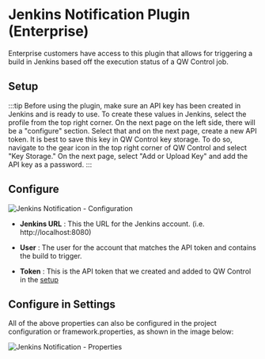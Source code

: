 # Jenkins Notification Plugin (Enterprise)

Enterprise customers have access to this plugin that allows for triggering a build in Jenkins based off the execution status of a QW Control job.

## Setup

:::tip
Before using the plugin, make sure an API key has been created in Jenkins and is ready to use. To create these values in Jenkins, select the profile from the top right corner. On the next page on the left side, there will be a "configure" section. Select that and on the next page, create a new API token. It is best to save this key in QW Control key storage. To do so, navigate to the gear icon in the top right corner of QW Control and select "Key Storage." On the next page, select "Add or Upload Key" and add the API key as a password.
:::

## Configure

![Jenkins Notification - Configuration](/assets/img/jenkins-notification.png)

- **Jenkins URL**
: This the URL for the Jenkins account. (i.e. http://localhost:8080)

- **User**
: The user for the account that matches the API token and contains the build to trigger. 

- **Token**
: This is the API token that we created and added to QW Control in the [setup](#Setup)

## Configure in Settings

All of the above properties can also be configured in the project configuration or framework.properties, as shown in the image below:

![Jenkins Notification - Properties](/assets/img/jenkins-config.png)



